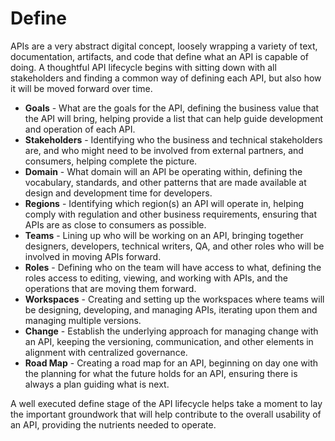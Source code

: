 # Define
APIs are a very abstract digital concept, loosely wrapping a variety of text, documentation, artifacts, and code that define what an API is capable of doing. A thoughtful API lifecycle begins with sitting down with all stakeholders and finding a common way of defining each API, but also how it will be moved forward over time. 

- **Goals** - What are the goals for the API, defining the business value that the API will bring, helping provide a list that can help guide development and operation of each API.
- **Stakeholders** - Identifying who the business and technical stakeholders are, and who might need to be involved from external partners, and consumers, helping complete the picture.
- **Domain** - What domain will an API be operating within, defining the vocabulary, standards, and other patterns that are made available at design and development time for developers.
- **Regions** - Identifying which region(s) an API will operate in, helping comply with regulation and other business requirements, ensuring that APIs are as close to consumers as possible.
- **Teams** - Lining up who will be working on an API, bringing together designers, developers, technical writers, QA, and other roles who will be involved in moving APIs forward.
- **Roles** - Defining who on the team will have access to what, defining the roles access to editing, viewing, and working with APIs, and the operations that are moving them forward.
- **Workspaces** - Creating and setting up the workspaces where teams will be designing, developing, and managing APIs, iterating upon them and managing multiple versions.
- **Change** - Establish the underlying approach for managing change with an API, keeping the versioning, communication, and other elements in alignment with centralized governance.
- **Road Map** - Creating a road map for an API, beginning on day one with the planning for what the future holds for an API, ensuring there is always a plan guiding what is next.

A well executed define stage of the API lifecycle helps take a moment to lay the important groundwork that will help contribute to the overall usability of an API, providing the nutrients needed to operate.
